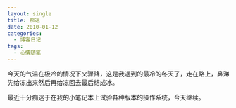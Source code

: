```yaml
---
layout: single
title: 痴迷
date: 2010-01-12
categories:
  - 博客日记
tags:
  - 心情随笔
---
```


今天的气温在极冷的情况下又骤降，这是我遇到的最冷的冬天了，走在路上，鼻涕先给冻出来然后再给冻回去最后结成冰。

最近十分痴迷于在我的小笔记本上试验各种版本的操作系统，今天继续。
